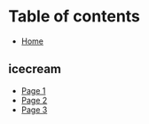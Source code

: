 # Table of contents

* [Home](README.md)

## icecream

* [Page 1](icecream/page-1.md)
* [Page 2](icecream/page-2.md)
* [Page 3](icecream/page-3.md)
